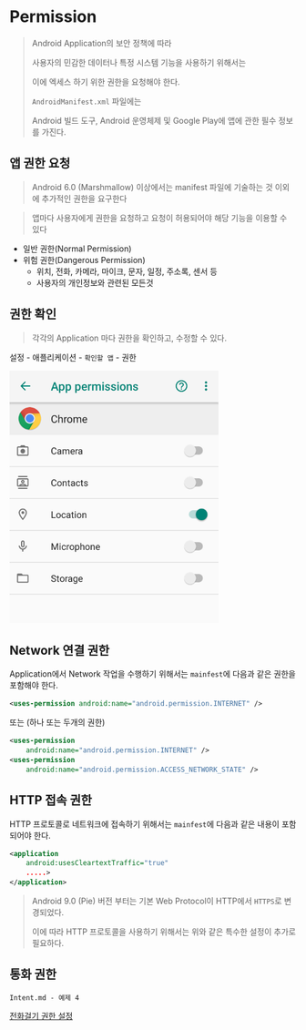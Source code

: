 # Permission

> Android Application의 보안 정책에 따라
>
> 사용자의 민감한 데이터나 특정 시스템 기능을 사용하기 위해서는
>
> 이에 엑세스 하기 위한 권한을 요청해야 한다.
>
>  
>
> `AndroidManifest.xml` 파일에는
>
> Android 빌드 도구, Android 운영체제 및 Google Play에 앱에 관한 필수 정보를 가진다.





## 앱 권한 요청

> Android 6.0 (Marshmallow) 이상에서는 manifest 파일에 기술하는 것 이외에 추가적인 권한을 요구한다

> 앱마다 사용자에게 권한을 요청하고 요청이 허용되어야 해당 기능을 이용할 수 있다

- 일반 권한(Normal Permission)
- 위험 권한(Dangerous Permission)
  - 위치, 전화, 카메라, 마이크, 문자, 일정, 주소록, 센서 등
  - 사용자의 개인정보와 관련된 모든것





## 권한 확인

> 각각의 Application 마다 권한을 확인하고, 수정할 수 있다.

설정  -  애플리케이션  -  `확인할 앱` - 권한

![image-20200326112110160](Image/image-20200326112110160.png)





## Network 연결 권한

Application에서 Network 작업을 수행하기 위해서는 `mainfest`에 다음과 같은 권한을 포함해야 한다.

```xml
<uses-permission android:name="android.permission.INTERNET" />
```

또는 (하나 또는 두개의 권한)

```xml
<uses-permission 
	android:name="android.permission.INTERNET" />
<uses-permission 
	android:name="android.permission.ACCESS_NETWORK_STATE" />
```





## HTTP 접속 권한

HTTP 프로토콜로 네트워크에 접속하기 위해서는 `mainfest`에 다음과 같은 내용이 포함되어야 한다.

```xml
<application
	android:usesCleartextTraffic="true"
	.....>
</application>
```

> Android 9.0 (Pie) 버전 부터는 기본 Web Protocol이 HTTP에서 `HTTPS`로 변경되었다.
>
> 이에 따라 HTTP 프로토콜을 사용하기 위해서는 위와 같은 특수한 설정이 추가로 필요하다.





## 통화 권한

`Intent.md - 예제 4`

[전화걸기 권한 설정](https://github.com/Jzee21/TIL/blob/master/Android/Intent.md)

